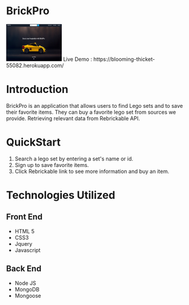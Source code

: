 # BrickPro
<img src="public/images/legoPortfolio.png" width="150" height="100"> 
Live Demo : https://blooming-thicket-55082.herokuapp.com/

# Introduction

BrickPro is an application that allows users to find Lego sets and to save their favorite items. They can buy a favorite lego set from sources we provide. 
Retrieving relevant data from Rebrickable API.

# QuickStart

1. Search a lego set by entering a set's name or id. 
2. Sign up to save favorite items.
3. Click Rebrickable link to see more information and buy an item. 

# Technologies Utilized

## Front End

- HTML 5
- CSS3
- Jquery
- Javascript

## Back End

- Node JS
- MongoDB
- Mongoose

